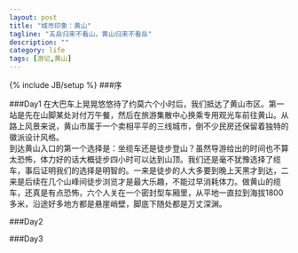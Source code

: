 ```yaml
---
layout: post
title: "城市印象：黄山"
tagline: "五岳归来不看山，黄山归来不看岳"
description: ""
category: life
tags: [游记,黄山]
---
```

{% include JB/setup %}
###序


###Day1
在大巴车上晃晃悠悠待了约莫六个小时后，我们抵达了黄山市区。第一站是先在山脚某处对付万午餐，然后在旅游集散中心换乘专用观光车前往黄山。从路上风景来说，黄山市属于一个卖相平平的三线城市，倒不少民房还保留着独特的徽派设计风格。  
到达黄山入口的第一个选择是：坐缆车还是徒步登山？虽然导游给出的时间也不算太恐怖，体力好的话大概徒步四小时可以达到山顶。我们还是毫不犹豫选择了缆车，事后证明我们的选择是明智的。一来是徒步的人大多要到晚上天黑才到达，二来是后续在几个山峰间徒步浏览才是最大乐趣，不能过早消耗体力。做黄山的缆车，还真是有点恐怖，六个人关在一个密封型车厢里，从平地一直拉到海拔1800多米，沿途好多地方都是悬崖峭壁，脚底下随处都是万丈深渊。


###Day2



###Day3

